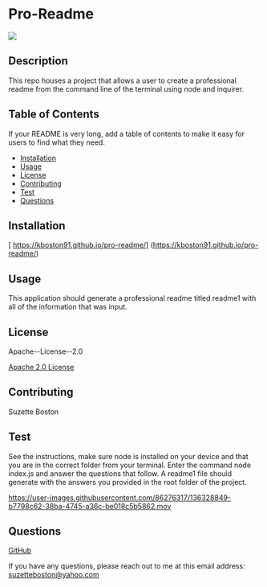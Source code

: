 # Pro-Readme
![](https://img.shields.io/badge/license-Apache--License--2.0-blue)

## Description

This repo houses a project that allows a user to create a professional readme from the command line of the terminal using node and inquirer.

## Table of Contents

If your README is very long, add a table of contents to make it easy for users to find what they need.

* [Installation](#installation)
* [Usage](#usage)
* [License](#license)
* [Contributing](#contributing)
* [Test](#test)
* [Questions](#questions)


## Installation

[ https://kboston91.github.io/pro-readme/] (https://kboston91.github.io/pro-readme/)

## Usage

This application should generate a professional readme titled readme1 with all of the information that was input.

## License

Apache--License--2.0

[Apache 2.0 License](https://opensource.org/licenses/Apache-2.0) 

## Contributing

Suzette Boston

## Test

See the instructions, make sure node is installed on your device and that you are in the correct folder from your terminal. Enter the command node index.js and answer the questions that follow. A readme1 file should generate with the answers you provided in the root folder of the project.

https://user-images.githubusercontent.com/86276317/136328849-b7798c62-38ba-4745-a36c-be018c5b5862.mov


## Questions

[GitHub](https://github.com/kboston91)

If you have any questions, please reach out to me at this email address: <suzetteboston@yahoo.com>

